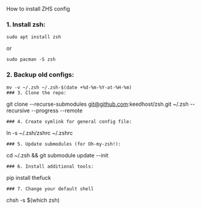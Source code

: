 How to install ZHS config

### 1. Install zsh:
```
sudo apt install zsh
```
or
```
sudo pacman -S zsh
```
### 2. Backup old configs:
```
mv -v ~/.zsh ~/.zsh-$(date +%d-%m-%Y-at-%H-%m)
### 3. Clone the repo:
```
git clone --recurse-submodules git@github.com:keedhost/zsh.git ~/.zsh --recursive --progress  --remote
```
### 4. Create symlink for general config file:
```
ln -s ~/.zsh/zshrc ~/.zshrc
```
### 5. Update submodules (for Oh-my-zsh!):
```
cd ~/.zsh && git submodule update --init
```
### 6. Install additional tools:
```
pip install thefuck
```
### 7. Change your default shell
```
chsh -s $(which zsh)
```

